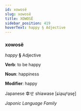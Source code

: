 ```yaml
---
id: xowosë
slug: xowosë
title: XOWOSË
sidebar_position: 419
hoverText: happy § Adjective
---
```


### xowosë

*happy* **§** Adjective

**Verb**: to be happy

**Noun**: happiness

**Modifier**: happy

Japanese 幸せ shiawase [ɕia̠ɰᵝa̠se̞]

*Japonic Language Family*